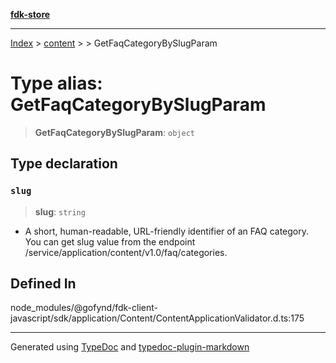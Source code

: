 [**fdk-store**](../../../README.md)
***

[Index](../../../API.md) > [content](../../README.md) > [<internal>](../README.md) > GetFaqCategoryBySlugParam

# Type alias: GetFaqCategoryBySlugParam

> **GetFaqCategoryBySlugParam**: `object`

## Type declaration

### `slug`

> **slug**: `string`

- A short, human-readable, URL-friendly identifier of
an FAQ category. You can get slug value from the endpoint
/service/application/content/v1.0/faq/categories.

## Defined In

node\_modules/@gofynd/fdk-client-javascript/sdk/application/Content/ContentApplicationValidator.d.ts:175

***
Generated using [TypeDoc](https://typedoc.org/) and [typedoc-plugin-markdown](https://www.npmjs.com/package/typedoc-plugin-markdown)
